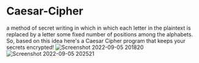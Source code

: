 # Caesar-Cipher
a method of secret writing in which in which each letter in the plaintext is replaced by a letter some fixed number of positions among the alphabets. So, based on this idea here's a Caesar Cipher program that keeps your secrets encrypted! 
![Screenshot 2022-09-05 201820](https://user-images.githubusercontent.com/96364290/188478567-ebde5618-56e4-4e97-8361-020d553f1eb0.jpg)
![Screenshot 2022-09-05 202521](https://user-images.githubusercontent.com/96364290/188478575-065b54d0-e48d-4be2-92eb-50845e8eb50d.jpg)
